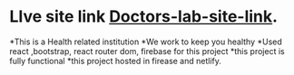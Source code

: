# LIve site link  [Doctors-lab-site-link](https://doctors-lab-ba40b.web.app/).

*This is a Health related institution
*We work to keep you healthy
*Used react ,bootstrap, react router dom, firebase for this project
*this project is fully functional
*this project hosted in firease and netlify.